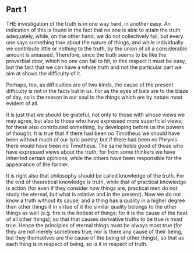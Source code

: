 ## Part 1



THE investigation of the truth is in one way hard, in another easy.
An indication of this is found in the fact that no one is able to attain the truth adequately, while, on the other hand, we do not collectively fail, but every one says something true about the nature of things, and while individually we contribute little or nothing to the truth, by the union of all a considerable amount is amassed.
Therefore, since the truth seems to be like the proverbial door, which no one can fail to hit, in this respect it must be easy, but the fact that we can have a whole truth and not the particular part we aim at shows the difficulty of it.

Perhaps, too, as difficulties are of two kinds, the cause of the present difficulty is not in the facts but in us.
For as the eyes of bats are to the blaze of day, so is the reason in our soul to the things which are by nature most evident of all.

It is just that we should be grateful, not only to those with whose views we may agree, but also to those who have expressed more superficial views; for these also contributed something, by developing before us the powers of thought.
It is true that if there had been no Timotheus we should have been without much of our lyric poetry; but if there had been no Phrynis there would have been no Timotheus.
The same holds good of those who have expressed views about the truth; for from some thinkers we have inherited certain opinions, while the others have been responsible for the appearance of the former.

It is right also that philosophy should be called knowledge of the truth.
For the end of theoretical knowledge is truth, while that of practical knowledge is action (for even if they consider how things are, practical men do not study the eternal, but what is relative and in the present).
Now we do not know a truth without its cause; and a thing has a quality in a higher degree than other things if in virtue of it the similar quality belongs to the other things as well (e.g.
fire is the hottest of things; for it is the cause of the heat of all other things); so that that causes derivative truths to be true is most true.
Hence the principles of eternal things must be always most true (for they are not merely sometimes true, nor is there any cause of their being, but they themselves are the cause of the being of other things), so that as each thing is in respect of being, so is it in respect of truth.

